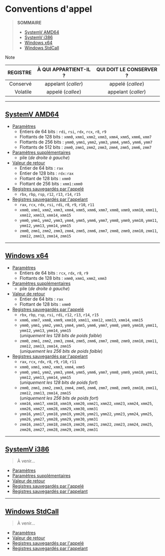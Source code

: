 # Conventions d'appel

> **SOMMAIRE**
> + [SystemV AMD64](#systemv-amd64)
> + [SystemV i386](#systemv-i386)
> + [Windows x64](#windows-x64)
> + [Windows StdCall](#windows-stdcall)

> [!NOTE]
> |REGISTRE|À QUI APPARTIENT-IL ?|QUI DOIT LE CONSERVER ?|
> |--:|:--:|:--:|
> |Conservé|appelant (_caller_)|appelé (_callee_)|
> |Volatile|appelé (_callee_)|appelant (_caller_)|

---

## [SystemV AMD64](https://cs61.seas.harvard.edu/site/pdf/x86-64-abi-20210928.pdf)

+ <ins>Paramètres</ins>
    + Entiers de 64 bits : `rdi`, `rsi`, `rdx`, `rcx`, `r8`, `r9`
    + Flottants de 128 bits : `xmm0`, `xmm1`, `xmm2`, `xmm3`, `xmm4`, `xmm5`, `xmm6`, `xmm7`
    + Flottants de 256 bits : `ymm0`, `ymm1`, `ymm2`, `ymm3`, `ymm4`, `ymm5`, `ymm6`, `ymm7`
    + Flottants de 512 bits : `zmm0`, `zmm1`, `zmm2`, `zmm3`, `zmm4`, `zmm5`, `zmm6`, `zmm7`
+ <ins>Paramètres supplémentaires</ins>
    + pile (_de droite à gauche_)
+ <ins>Valeur de retour</ins>
    + Entier de 64 bits : `rax`
    + Entier de 128 bits : `rdx:rax`
    + Flottant de 128 bits : `xmm0`
    + Flottant de 256 bits : `xmm1:xmm0`
+ <ins>Registres sauvegardés par l'appelé</ins>
    + `rbx`, `rbp`, `rsp`, `r12`, `r13`, `r14`, `r15`
+ <ins>Registres sauvegardés par l'appelant</ins>
    + `rax`, `rcx`, `rdx`, `rsi`, `rdi`, `r8`, `r9`, `r10`, `r11`
    + `xmm0`, `xmm1`, `xmm2`, `xmm3`, `xmm4`, `xmm5`, `xmm6`, `xmm7`, `xmm8`, `xmm9`, `xmm10`, `xmm11`, `xmm12`, `xmm13`, `xmm14`, `xmm15`
    + `ymm0`, `ymm1`, `ymm2`, `ymm3`, `ymm4`, `ymm5`, `ymm6`, `ymm7`, `ymm8`, `ymm9`, `ymm10`, `ymm11`, `ymm12`, `ymm13`, `ymm14`, `ymm15`
    + `zmm0`, `zmm1`, `zmm2`, `zmm3`, `zmm4`, `zmm5`, `zmm6`, `zmm7`, `zmm8`, `zmm9`, `zmm10`, `zmm11`, `zmm12`, `zmm13`, `zmm14`, `zmm15`

---

## [Windows x64](https://learn.microsoft.com/en-us/cpp/build/x64-software-conventions)

+ <ins>Paramètres</ins>
    + Entiers de 64 bits : `rcx`, `rdx`, `r8`, `r9`
    + Flottants de 128 bits : `xmm0`, `xmm1`, `xmm2`, `xmm3`
+ <ins>Paramètres supplémentaires</ins>
    + pile (_de droite à gauche_)
+ <ins>Valeur de retour</ins>
    + Entier de 64 bits : `rax`
    + Flottant de 128 bits : `xmm0`
+ <ins>Registres sauvegardés par l'appelé</ins>
    + `rbx`, `rbp`, `rsp`, `rsi`, `rdi`, `r12`, `r13`, `r14`, `r15`
    + `xmm6`, `xmm7`, `xmm8`, `xmm9`, `xmm10`, `xmm11`, `xmm12`, `xmm13`, `xmm14`, `xmm15`
    + `ymm0`, `ymm1`, `ymm2`, `ymm3`, `ymm4`, `ymm5`, `ymm6`, `ymm7`, `ymm8`, `ymm9`, `ymm10`, `ymm11`, `ymm12`, `ymm13`, `ymm14`, `ymm15`<br>(_uniquement les 128 bits de poids faible_)
    + `zmm0`, `zmm1`, `zmm2`, `zmm3`, `zmm4`, `zmm5`, `zmm6`, `zmm7`, `zmm8`, `zmm9`, `zmm10`, `zmm11`, `zmm12`, `zmm13`, `zmm14`, `zmm15`<br>(_uniquement les 256 bits de poids faible_)
+ <ins>Registres sauvegardés par l'appelant</ins>
    + `rax`, `rcx`, `rdx`, `r8`, `r9`, `r10`, `r11`
    + `xmm0`, `xmm1`, `xmm2`, `xmm3`, `xmm4`, `xmm5`
    + `ymm0`, `ymm1`, `ymm2`, `ymm3`, `ymm4`, `ymm5`, `ymm6`, `ymm7`, `ymm8`, `ymm9`, `ymm10`, `ymm11`, `ymm12`, `ymm13`, `ymm14`, `ymm15`<br>(_uniquement les 128 bits de poids fort_)
    + `zmm0`, `zmm1`, `zmm2`, `zmm3`, `zmm4`, `zmm5`, `zmm6`, `zmm7`, `zmm8`, `zmm9`, `zmm10`, `zmm11`, `zmm12`, `zmm13`, `zmm14`, `zmm15`<br>(_uniquement les 256 bits de poids fort_)
    + `xmm16`, `xmm17`, `xmm18`, `xmm19`, `xmm20`, `xmm21`, `xmm22`, `xmm23`, `xmm24`, `xmm25`, `xmm26`, `xmm27`, `xmm28`, `xmm29`, `xmm30`, `xmm31`
    + `ymm16`, `ymm17`, `ymm18`, `ymm19`, `ymm20`, `ymm21`, `ymm22`, `ymm23`, `ymm24`, `ymm25`, `ymm26`, `ymm27`, `ymm28`, `ymm29`, `ymm30`, `ymm31`
    + `zmm16`, `zmm17`, `zmm18`, `zmm19`, `zmm20`, `zmm21`, `zmm22`, `zmm23`, `zmm24`, `zmm25`, `zmm26`, `zmm27`, `zmm28`, `zmm29`, `zmm30`, `zmm31`

---

## [SystemV i386](https://uclibc.org/docs/psABI-i386.pdf)

> À venir...

+ <ins>Paramètres</ins>
+ <ins>Paramètres supplémentaires</ins>
+ <ins>Valeur de retour</ins>
+ <ins>Registres sauvegardés par l'appelé</ins>
+ <ins>Registres sauvegardés par l'appelant</ins>

---

## [Windows StdCall](https://learn.microsoft.com/en-us/cpp/cpp/stdcall)

> À venir...

+ <ins>Paramètres</ins>
+ <ins>Valeur de retour</ins>
+ <ins>Registres sauvegardés par l'appelé</ins>
+ <ins>Registres sauvegardés par l'appelant</ins>
